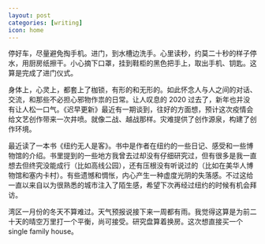 ```yaml
---
layout: post
categories: [writing]
icon: home
---
```


停好车，尽量避免掏手机。进门，到水槽边洗手。心里读秒，约莫二十秒的样子停水，用厨房纸擦干。小心摘下口罩，挂到鞋柜的黑色把手上，取出手机、钥匙。这算是完成了进门仪式。

身体上，心灵上，都套上了枷锁，有形的和无形的。如此怀念人与人之间的对话、交流，和那些不必担心邪物作祟的日常。让人叹息的 2020 过去了，新年也并没有让人松一口气。《迟早更新》最近有一期谈到，往好的方面想，预计这次疫情会给文艺创作带来一次井喷。就像二战、越战那样。灾难提供了创作源泉，构建了创作环境。

最近读了一本书《纽约无人是客》。书中是作者在纽约的一些日记、感受和一些博物馆的介绍。书里提到的一些地方我曾去过却没有仔细研究过，但有很多是我一直想去但终究没能成行（比如高线公园），还有压根没有听说过的（比如在美华人博物馆和塞内卡村）。有些遗憾和惆怅，内心产生一种虚度光阴的失落感。不过这给一直以来自以为很熟悉的城市注入了陌生感，希望下次再经过纽约的时候有机会拜访。

湾区一月份的冬天不算难过。天气预报说接下来一周都有雨。我觉得这算是为前二十天的晴空万里打一个平衡，尚可接受。研究盘算着换房。这次想直接买一个 single family house。
